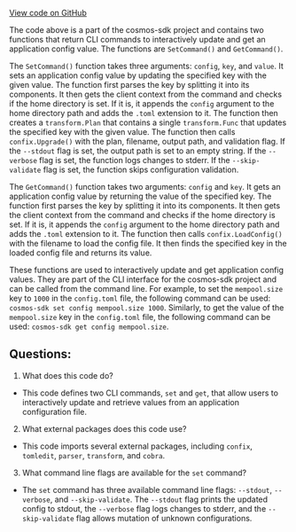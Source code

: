 [View code on GitHub](https://github.com/cosmos/cosmos-sdk/blob/main/tools/confix/cmd/mutate.go)

The code above is a part of the cosmos-sdk project and contains two functions that return CLI commands to interactively update and get an application config value. The functions are `SetCommand()` and `GetCommand()`. 

The `SetCommand()` function takes three arguments: `config`, `key`, and `value`. It sets an application config value by updating the specified key with the given value. The function first parses the key by splitting it into its components. It then gets the client context from the command and checks if the home directory is set. If it is, it appends the `config` argument to the home directory path and adds the `.toml` extension to it. The function then creates a `transform.Plan` that contains a single `transform.Func` that updates the specified key with the given value. The function then calls `confix.Upgrade()` with the plan, filename, output path, and validation flag. If the `--stdout` flag is set, the output path is set to an empty string. If the `--verbose` flag is set, the function logs changes to stderr. If the `--skip-validate` flag is set, the function skips configuration validation.

The `GetCommand()` function takes two arguments: `config` and `key`. It gets an application config value by returning the value of the specified key. The function first parses the key by splitting it into its components. It then gets the client context from the command and checks if the home directory is set. If it is, it appends the `config` argument to the home directory path and adds the `.toml` extension to it. The function then calls `confix.LoadConfig()` with the filename to load the config file. It then finds the specified key in the loaded config file and returns its value.

These functions are used to interactively update and get application config values. They are part of the CLI interface for the cosmos-sdk project and can be called from the command line. For example, to set the `mempool.size` key to `1000` in the `config.toml` file, the following command can be used: `cosmos-sdk set config mempool.size 1000`. Similarly, to get the value of the `mempool.size` key in the `config.toml` file, the following command can be used: `cosmos-sdk get config mempool.size`.
## Questions: 
 1. What does this code do?
- This code defines two CLI commands, `set` and `get`, that allow users to interactively update and retrieve values from an application configuration file.

2. What external packages does this code use?
- This code imports several external packages, including `confix`, `tomledit`, `parser`, `transform`, and `cobra`.

3. What command line flags are available for the `set` command?
- The `set` command has three available command line flags: `--stdout`, `--verbose`, and `--skip-validate`. The `--stdout` flag prints the updated config to stdout, the `--verbose` flag logs changes to stderr, and the `--skip-validate` flag allows mutation of unknown configurations.